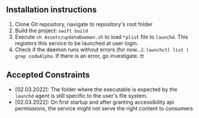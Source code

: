 
## Installation instructions

1. Clone Git repository, navigate to repository's root folder
2. Build the project: `swift build`
3. Execute `sh Assets/updateDaemon.sh` to load `*plist` file to `launchd`. This registers this service to be launched at user login. 
4. Check if the daemon runs without errors (for now...): `launchctl list | grep codeAlpha`. If there is an error, go investigate. 🤓

## Accepted Constraints

* [02.03.2022]: The folder where the executable is expected by the `launchd` agent is still specific to the user's file system. 
* [02.03.2022]: On first startup and after granting accessibility api permissions, the service might not serve the right content to consumers